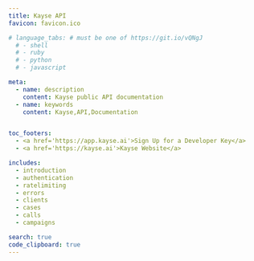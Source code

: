 ```yaml
---
title: Kayse API
favicon: favicon.ico

# language_tabs: # must be one of https://git.io/vQNgJ
  # - shell
  # - ruby
  # - python
  # - javascript

meta:
  - name: description
    content: Kayse public API documentation
  - name: keywords
    content: Kayse,API,Documentation


toc_footers:
  - <a href='https://app.kayse.ai'>Sign Up for a Developer Key</a>
  - <a href='https://kayse.ai'>Kayse Website</a>

includes:
  - introduction
  - authentication
  - ratelimiting
  - errors
  - clients
  - cases
  - calls
  - campaigns

search: true
code_clipboard: true
---
```

